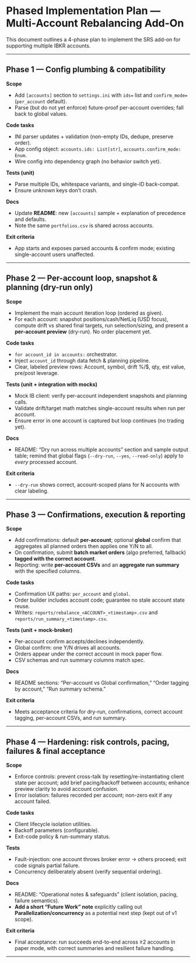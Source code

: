 # Phased Implementation Plan — Multi-Account Rebalancing Add-On

This document outlines a 4-phase plan to implement the SRS add-on for supporting multiple IBKR accounts.

---

## Phase 1 — Config plumbing & compatibility
**Scope**
- Add `[accounts]` section to `settings.ini` with `ids=` list and `confirm_mode=` (`per_account` default). 
- Parse (but do not yet enforce) future-proof per-account overrides; fall back to global values.

**Code tasks**
- INI parser updates + validation (non-empty IDs, dedupe, preserve order).
- App config object: `accounts.ids: List[str]`, `accounts.confirm_mode: Enum`.
- Wire config into dependency graph (no behavior switch yet).

**Tests (unit)**
- Parse multiple IDs, whitespace variants, and single-ID back-compat.
- Ensure unknown keys don’t crash.

**Docs**
- Update **README**: new `[accounts]` sample + explanation of precedence and defaults.
- Note the same `portfolios.csv` is shared across accounts.

**Exit criteria**
- App starts and exposes parsed accounts & confirm mode; existing single-account users unaffected.

---

## Phase 2 — Per-account loop, snapshot & planning (dry-run only)
**Scope**
- Implement the main account iteration loop (ordered as given).
- For each account: snapshot positions/cash/NetLiq (USD focus), compute drift vs shared final targets, run selection/sizing, and present a **per-account preview** (dry-run). No order placement yet.

**Code tasks**
- `for account_id in accounts:` orchestrator.
- Inject `account_id` through data fetch & planning pipeline.
- Clear, labeled preview rows: Account, symbol, drift %/$, qty, est value, pre/post leverage.

**Tests (unit + integration with mocks)**
- Mock IB client: verify per-account independent snapshots and planning calls.
- Validate drift/target math matches single-account results when run per account.
- Ensure error in one account is captured but loop continues (no trading yet).

**Docs**
- README: “Dry run across multiple accounts” section and sample output table; remind that global flags (`--dry-run`, `--yes`, `--read-only`) apply to *every* processed account.

**Exit criteria**
- `--dry-run` shows correct, account-scoped plans for N accounts with clear labeling.

---

## Phase 3 — Confirmations, execution & reporting
**Scope**
- Add confirmations: default **per-account**; optional **global** confirm that aggregates all planned orders then applies one Y/N to all.
- On confirmation, submit **batch market orders** (algo preferred, fallback) **tagged with the correct account**.
- Reporting: write **per-account CSVs** and an **aggregate run summary** with the specified columns.

**Code tasks**
- Confirmation UX paths: `per_account` and `global`.
- Order builder includes account code; guarantee no stale account state reuse.
- Writers: `reports/rebalance_<ACCOUNT>_<timestamp>.csv` and `reports/run_summary_<timestamp>.csv`.

**Tests (unit + mock-broker)**
- Per-account confirm accepts/declines independently.
- Global confirm: one Y/N drives all accounts.
- Orders appear under the correct account in mock paper flow.
- CSV schemas and run summary columns match spec.

**Docs**
- README sections: “Per-account vs Global confirmation,” “Order tagging by account,” “Run summary schema.”

**Exit criteria**
- Meets acceptance criteria for dry-run, confirmations, correct account tagging, per-account CSVs, and run summary.

---

## Phase 4 — Hardening: risk controls, pacing, failures & final acceptance
**Scope**
- Enforce controls: prevent cross-talk by resetting/re-instantiating client state per account; add brief pacing/backoff between accounts; enhance preview clarity to avoid account confusion.
- Error isolation: failures recorded per account; non-zero exit if any account failed.

**Code tasks**
- Client lifecycle isolation utilities.
- Backoff parameters (configurable).
- Exit-code policy & run-summary status.

**Tests**
- Fault-injection: one account throws broker error → others proceed; exit code signals partial failure.
- Concurrency deliberately absent (verify sequential ordering).

**Docs**
- README: “Operational notes & safeguards” (client isolation, pacing, failure semantics).
- **Add a short “Future Work” note** explicitly calling out **Parallelization/concurrency** as a potential next step (kept out of v1 scope).

**Exit criteria**
- Final acceptance: run succeeds end-to-end across ≥2 accounts in paper mode, with correct summaries and resilient failure handling.

---

